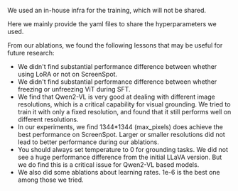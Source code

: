 We used an in-house infra for the training, which will not be shared.

Here we mainly provide the yaml files to share the hyperparameters we used.

From our ablations, we found the following lessons that may be useful for future research:

- We didn't find substantial performance difference between whether using LoRA or not on ScreenSpot.
- We didn't find substantial performance difference between whether freezing or unfreezing ViT during SFT.
- We find that Qwen2-VL is very good at dealing with different image resolutions, which is a critical capability for visual grounding. We tried to train it with only a fixed resolution, and found that it still performs well on different resolutions.
- In our experiments, we find 1344*1344 (max_pixels) does achieve the best performance on ScreenSpot. Larger or smaller resolutions did not lead to better performance during our ablations.
- You should always set temperature to 0 for grounding tasks. We did not see a huge performance difference from the initial LLaVA version. But we do find this is a critical issue for Qwen2-VL based models.
- We also did some ablations about learning rates. 1e-6 is the best one among those we tried.



